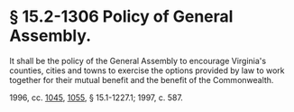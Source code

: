 # § 15.2-1306 Policy of General Assembly.

<p>It shall be the policy of the General Assembly to encourage Virginia's counties, cities and towns to exercise the options provided by law to work together for their mutual benefit and the benefit of the Commonwealth.</p><p>1996, cc. <a href='http://lis.virginia.gov/cgi-bin/legp604.exe?961+ful+CHAP1045'>1045</a>, <a href='http://lis.virginia.gov/cgi-bin/legp604.exe?961+ful+CHAP1055'>1055</a>, § 15.1-1227.1; 1997, c. 587.</p>